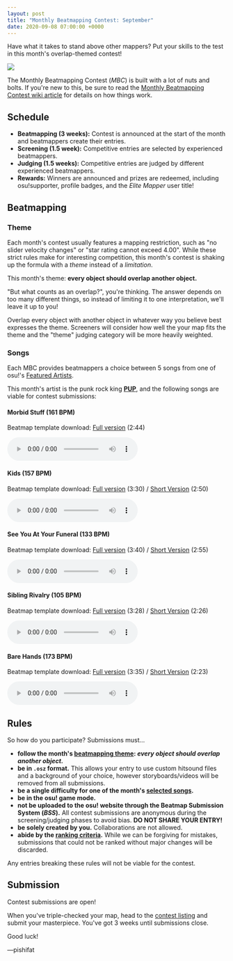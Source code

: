 ```yaml
---
layout: post
title: "Monthly Beatmapping Contest: September"
date: 2020-09-08 07:00:00 +0000
---
```


Have what it takes to stand above other mappers? Put your skills to the test in this month's overlap-themed contest!

![](/wiki/shared/news/banners/monthly-beatmapping-contest.png)

The Monthly Beatmapping Contest (*MBC*) is built with a lot of nuts and bolts. If you're new to this, be sure to read the [Monthly Beatmapping Contest wiki article](/wiki/Contests/Monthly_Beatmapping_Contest) for details on how things work.

## Schedule

- **Beatmapping (3 weeks):** Contest is announced at the start of the month and beatmappers create their entries.
- **Screening (1.5 week):** Competitive entries are selected by experienced beatmappers.
- **Judging (1.5 weeks):** Competitive entries are judged by different experienced beatmappers.
- **Rewards:** Winners are announced and prizes are redeemed, including osu!supporter, profile badges, and the *Elite Mapper* user title!

## Beatmapping

### Theme

Each month's contest usually features a mapping restriction, such as "no slider velocity changes" or "star rating cannot exceed 4.00". While these strict rules make for interesting competition, this month's contest is shaking up the formula with a *theme* instead of a *limitation*.

This month's theme: **every object should overlap another object.**

"But what counts as an overlap?", you're thinking. The answer depends on too many different things, so instead of limiting it to one interpretation, we'll leave it up to you!

Overlap every object with another object in whatever way you believe best expresses the theme. Screeners will consider how well the your map fits the theme and the "theme" judging category will be more heavily weighted.

### Songs

Each MBC provides beatmappers a choice between 5 songs from one of osu!'s [Featured Artists](https://osu.ppy.sh/beatmaps/artists).

This month's artist is the punk rock king [**PUP**](https://osu.ppy.sh/beatmaps/artists/79), and the following songs are viable for contest submissions:

#### Morbid Stuff (161 BPM)

Beatmap template download: [Full version](https://assets.ppy.sh/artists/79/osz/PUP%20-%20Morbid%20Stuff.osz) (2:44)

<audio controls>
    <source src="https://assets.ppy.sh/artists/79/previews/2107.mp3" type="audio/mpeg">
</audio>

#### Kids (157 BPM)

Beatmap template download: [Full version](https://assets.ppy.sh/artists/79/osz/PUP%20-%20Kids.osz) (3:30) / [Short Version](https://assets.ppy.sh/contests/111/osz/PUP%20-%20Kids.osz) (2:50)

<audio controls>
    <source src="https://assets.ppy.sh/artists/79/previews/2105.mp3" type="audio/mpeg">
</audio>

#### See You At Your Funeral (133 BPM)

Beatmap template download: [Full version](https://assets.ppy.sh/artists/79/osz/PUP%20-%20See%20You%20At%20Your%20Funeral.osz) (3:40) / [Short Version](https://assets.ppy.sh/contests/111/osz/PUP%20-%20See%20You%20At%20Your%20Funeral.osz) (2:55)

<audio controls>
    <source src="https://assets.ppy.sh/artists/79/previews/2112.mp3" type="audio/mpeg">
</audio>

#### Sibling Rivalry (105 BPM)

Beatmap template download: [Full version](https://assets.ppy.sh/artists/79/osz/PUP%20-%20Sibling%20Rivalry.osz) (3:28) / [Short Version](https://assets.ppy.sh/contests/111/osz/PUP%20-%20Sibling%20Rivalry.osz) (2:26)

<audio controls>
    <source src="https://assets.ppy.sh/artists/79/previews/2113.mp3" type="audio/mpeg">
</audio>

#### Bare Hands (173 BPM)

Beatmap template download: [Full version](https://assets.ppy.sh/artists/79/osz/PUP%20-%20Bare%20Hands.osz) (3:35) / [Short Version](https://assets.ppy.sh/contests/111/osz/PUP%20-%20Bare%20Hands.osz) (2:23)

<audio controls>
    <source src="https://assets.ppy.sh/artists/79/previews/2095.mp3" type="audio/mpeg">
</audio>

## Rules

So how do you participate? Submissions must...

- **follow the month's [beatmapping theme](#theme): *every object should overlap another object.***
- **be in `.osz` format.** This allows your entry to use custom hitsound files and a background of your choice, however storyboards/videos will be removed from all submissions.
- **be a single difficulty for one of the month's [selected songs](#songs).**
- **be in the osu! game mode.**
- **not be uploaded to the osu! website through the Beatmap Submission System (*BSS*).** All contest submissions are anonymous during the screening/judging phases to avoid bias. **DO NOT SHARE YOUR ENTRY!**
- **be solely created by you.** Collaborations are not allowed.
- **abide by the [ranking criteria](/wiki/Ranking_Criteria).** While we can be forgiving for mistakes, submissions that could not be ranked without major changes will be discarded.

Any entries breaking these rules will not be viable for the contest.

## Submission

Contest submissions are open!

When you've triple-checked your map, head to the [contest listing](https://osu.ppy.sh/community/contests/111) and submit your masterpiece. You've got 3 weeks until submissions close.

Good luck!

—pishifat
